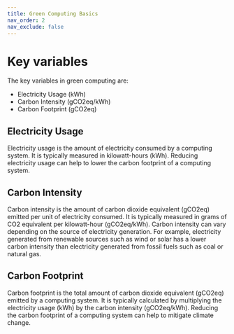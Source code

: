 ```yaml
---
title: Green Computing Basics
nav_order: 2
nav_exclude: false     
---
```


# Key variables
The key variables in green computing are:
* Electricity Usage (kWh)
* Carbon Intensity (gCO2eq/kWh)
* Carbon Footprint (gCO2eq)
## Electricity Usage
Electricity usage is the amount of electricity consumed by a computing system. It is typically measured in kilowatt-hours (kWh). Reducing electricity usage can help to lower the carbon footprint of a computing system.
## Carbon Intensity
Carbon intensity is the amount of carbon dioxide equivalent (gCO2eq) emitted per unit of
electricity consumed. It is typically measured in grams of CO2 equivalent per kilowatt-hour (gCO2eq/kWh). Carbon intensity can vary depending on the source of electricity generation. For example, electricity generated from renewable sources such as wind or solar has a lower carbon intensity than electricity generated from fossil fuels such as coal or natural gas.
## Carbon Footprint
Carbon footprint is the total amount of carbon dioxide equivalent (gCO2eq) emitted by a
computing system. It is typically calculated by multiplying the electricity usage (kWh) by the carbon intensity (gCO2eq/kWh). Reducing the carbon footprint of a computing system can help to mitigate climate change.

